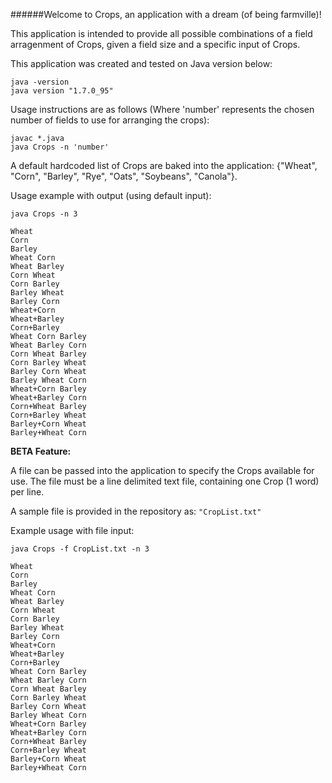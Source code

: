######Welcome to Crops, an application with a dream (of being farmville)!

This application is intended to provide all possible combinations of a field arragenment of Crops, given a field size and a specific input of Crops.

This application was created and tested on Java version below:
```
java -version
java version "1.7.0_95"
```

Usage instructions are as follows (Where 'number' represents the chosen number of fields to use for arranging the crops):

```
javac *.java
java Crops -n 'number'
```

A default hardcoded list of Crops are baked into the application: {"Wheat", "Corn", "Barley", "Rye", "Oats", "Soybeans", "Canola"}.

Usage example with output (using default input):

```
java Crops -n 3

Wheat 
Corn 
Barley 
Wheat Corn 
Wheat Barley 
Corn Wheat 
Corn Barley 
Barley Wheat 
Barley Corn 
Wheat+Corn 
Wheat+Barley 
Corn+Barley 
Wheat Corn Barley 
Wheat Barley Corn 
Corn Wheat Barley 
Corn Barley Wheat 
Barley Corn Wheat 
Barley Wheat Corn 
Wheat+Corn Barley 
Wheat+Barley Corn 
Corn+Wheat Barley 
Corn+Barley Wheat 
Barley+Corn Wheat 
Barley+Wheat Corn 
```
**BETA Feature:**

A file can be passed into the application to specify the Crops available for use. 
The file must be a line delimited text file, containing one Crop (1 word) per line. 

A sample file is provided in the repository as: ```"CropList.txt"```

Example usage with file input:

```
java Crops -f CropList.txt -n 3

Wheat 
Corn 
Barley 
Wheat Corn 
Wheat Barley 
Corn Wheat 
Corn Barley 
Barley Wheat 
Barley Corn 
Wheat+Corn 
Wheat+Barley 
Corn+Barley 
Wheat Corn Barley 
Wheat Barley Corn 
Corn Wheat Barley 
Corn Barley Wheat 
Barley Corn Wheat 
Barley Wheat Corn 
Wheat+Corn Barley 
Wheat+Barley Corn 
Corn+Wheat Barley 
Corn+Barley Wheat 
Barley+Corn Wheat 
Barley+Wheat Corn 
```
